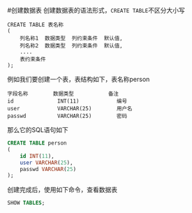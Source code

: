 #创建数据表
创建数据表的语法形式，`CREATE TABLE`不区分大小写
```text
CREATE TABLE 表名称
(
	列名称1  数据类型  列约束条件  默认值,
	列名称2  数据类型  列约束条件  默认值,
	....
	表约束条件
);
```
例如我们要创建一个表，表结构如下，表名称person
```text
字段名称        数据类型           备注
id              INT(11)            编号
user            VARCHAR(25)        用户名
passwd          VARCHAR(25)        密码
```
那么它的SQL语句如下
```sql
CREATE TABLE person
(
	id INT(11),
	user VARCHAR(25),
	passwd VARCHAR(25)
);
```
创建完成后，使用如下命令，查看数据表
```sql
SHOW TABLES;
```
